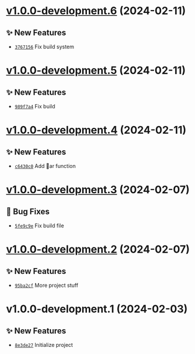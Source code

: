 # [v1.0.0-development.6](https://github.com/lengors/test-engine/compare/v1.0.0-development.5...v1.0.0-development.6) (2024-02-11)

## ✨ New Features
- [`3767156`](https://github.com/lengors/test-engine/commit/3767156)  Fix build system

# [v1.0.0-development.5](https://github.com/lengors/test-engine/compare/v1.0.0-development.4...v1.0.0-development.5) (2024-02-11)

## ✨ New Features
- [`989f7a4`](https://github.com/lengors/test-engine/commit/989f7a4)  Fix build

# [v1.0.0-development.4](https://github.com/lengors/test-engine/compare/v1.0.0-development.3...v1.0.0-development.4) (2024-02-11)

## ✨ New Features
- [`c6430c0`](https://github.com/lengors/test-engine/commit/c6430c0)  Add ar function

# [v1.0.0-development.3](https://github.com/lengors/test-engine/compare/v1.0.0-development.2...v1.0.0-development.3) (2024-02-07)

## 🐛 Bug Fixes
- [`5fe9c9e`](https://github.com/lengors/test-engine/commit/5fe9c9e)  Fix build file

# [v1.0.0-development.2](https://github.com/lengors/test-engine/compare/v1.0.0-development.1...v1.0.0-development.2) (2024-02-07)

## ✨ New Features
- [`95ba2cf`](https://github.com/lengors/test-engine/commit/95ba2cf)  More project stuff

# v1.0.0-development.1 (2024-02-03)

## ✨ New Features
- [`8e3de27`](https://github.com/lengors/test-engine/commit/8e3de27)  Initialize project
